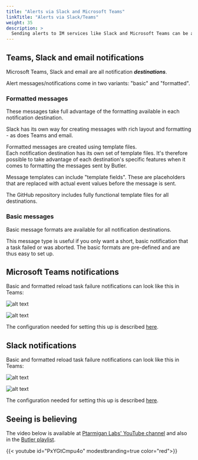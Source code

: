 ```yaml
---
title: "Alerts via Slack and Microsoft Teams"
linkTitle: "Alerts via Slack/Teams"
weight: 35
description: >
  Sending alerts to IM services like Slack and Microsoft Teams can be a great way to quickly notify people about urgent issues.
---
```


## Teams, Slack and email notifications

Microsoft Teams, Slack and email are all notification ***destinations***.

Alert messages/notifications come in two variants: "basic" and "formatted".

### Formatted messages

These messages take full advantage of the formatting available in each notification destination.

Slack has its own way for creating messages with rich layout and formatting - as does Teams and email.

Formatted messages are created using template files.  
Each notification destination has its own set of template files. It's therefore possible to take advantage of each destination's specific features when it comes to formatting the messages sent by Butler.

Message templates can include "template fields". These are placeholders that are replaced with actual event values before the message is sent.

The GitHub repository includes fully functional template files for all destinations.

### Basic messages

Basic message formats are available for all notification destinations.

This message type is useful if you only want a short, basic notification that a task failed or was aborted. The basic formats are pre-defined and are thus easy to set up.

## Microsoft Teams notifications

Basic and formatted reload task failure notifications can look like this in Teams:

![alt text](/img/failed-reload-teams-basic_1.png "Basic failed reload notification in Microsoft Teams")  

![alt text](/img/failed-reload-teams-formatted_1.png "Formatted failed reload notification in Microsoft Teams")  

The configuration needed for setting this up is described [here](/docs/getting-started/setup/reload-alerts/alert-teams/). 

## Slack notifications

Basic and formatted reload task failure notifications can look like this in Teams:

![alt text](/img/failed-reload-slack-basic_1.png "Basic failed reload notification in Microsoft Teams")  

![alt text](/img/failed-reload-slack-formatted_1.png "Formatted failed reload notification in Microsoft Teams")  

The configuration needed for setting this up is described [here](/docs/getting-started/setup/reload-alerts/alert-slack/).

## Seeing is believing

The video below is available at [Ptarmigan Labs' YouTube channel](https://www.youtube.com/channel/UCpQblhippq-KfWkXEEYFHTQ) and also in the [Butler playlist](https://www.youtube.com/playlist?list=PLUuyY5OOOsz3XX5YT2QEwa7dzaBT1kOCP).

{{< youtube id="PxYGtCmpu4o" modestbranding=true color="red">}}

